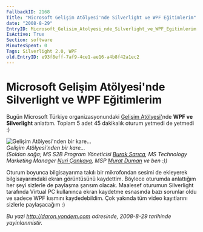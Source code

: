 ```yaml
---
FallbackID: 2168
Title: "Microsoft Gelişim Atölyesi'nde Silverlight ve WPF Eğitimlerim"
date: "2008-8-29"
EntryID: Microsoft_Gelisim_Atolyesi_nde_Silverlight_ve_WPF_Egitimlerim
IsActive: True
Section: software
MinutesSpent: 0
Tags: Silverlight 2.0, WPF
old.EntryID: e93f8eff-7af9-4ce1-ae16-a4b8f42a1ec2
---
```

# Microsoft Gelişim Atölyesi'nde Silverlight ve WPF Eğitimlerim
Bugün Microsoft Türkiye organizasyonundaki [Gelişim
Atölyesi'](http://www.msgelisimatolyesi.com/GelisimAtolyesiKampi/)nde
**WPF ve Silverlight** anlattım. Toplam 5 adet 45 dakikalık oturum
yetmedi de yetmedi :)

![Gelişim Atölyesi'nden bir
kare...](media/Microsoft_Gelisim_Atolyesi_nde_Silverlight_ve_WPF_Egitimlerim/28082008_1.jpg)\
 *Gelişim Atölyesi'nden bir kare...\
(Soldan sağa; MS S2B Program Yöneticisi [Burak
Sarıca](http://bsarica.spaces.live.com/), MS Technology Marketing
Manager [Nuri Çankaya](http://www.nuricankaya.com/), MSP [Murat
Duman](http://www.muratduman.net/) ve ben :))*

Oturum boyunca bilgisayarıma takılı bir mikrofondan sesimi de ekleyerek
bilgisayarımdaki ekran görüntüsünü kaydettim. Böylece oturumda
anlattığım her şeyi sizlerle de paylaşma şansım olacak. Maalesef
oturumun Silverlight tarafında Virtual PC kullanınca ekran kaydetme
esnasında bazı sorunlar oldu ve sadece WPF kısmını kaydedebildim. Çok
yakında tüm video kayıtlarını sizlerle paylaşacağım :) 



*Bu yazi http://daron.yondem.com adresinde, 2008-8-29 tarihinde yayinlanmistir.*
